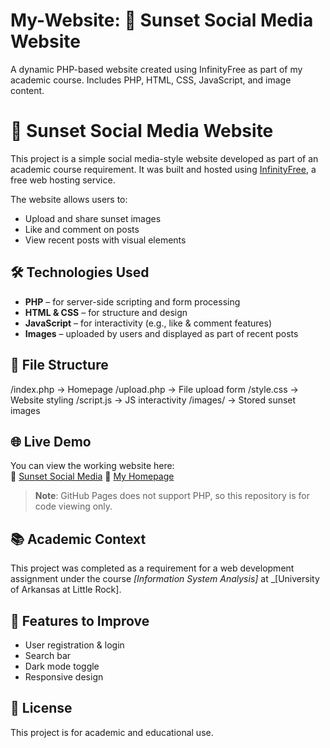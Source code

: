 # My-Website: 🌇 Sunset Social Media Website
A dynamic PHP-based website created using InfinityFree as part of my academic course. Includes PHP, HTML, CSS, JavaScript, and image content.
# 🌇 Sunset Social Media Website
This project is a simple social media-style website developed as part of an academic course requirement. It was built and hosted using [InfinityFree](https://infinityfree.net/), a free web hosting service.

The website allows users to:
- Upload and share sunset images
- Like and comment on posts
- View recent posts with visual elements

## 🛠️ Technologies Used

- **PHP** – for server-side scripting and form processing  
- **HTML & CSS** – for structure and design  
- **JavaScript** – for interactivity (e.g., like & comment features)  
- **Images** – uploaded by users and displayed as part of recent posts  

## 📁 File Structure

/index.php → Homepage
/upload.php → File upload form
/style.css → Website styling
/script.js → JS interactivity
/images/ → Stored sunset images
## 🌐 Live Demo

You can view the working website here:  
🔗 [Sunset Social Media](https://moni7310.fwh.is/sunset_social.php)
🔗 [My Homepage](https://moni7310.fwh.is/)

> **Note**: GitHub Pages does not support PHP, so this repository is for code viewing only.

## 📚 Academic Context

This project was completed as a requirement for a web development assignment under the course _[Information System Analysis]_ at _[University of Arkansas at Little Rock].

## 📌 Features to Improve

- User registration & login
- Search bar
- Dark mode toggle
- Responsive design

## 📄 License

This project is for academic and educational use.
